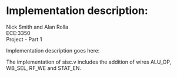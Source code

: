 # Implementation description:
Nick Smith and Alan Rolla <br>
ECE:3350  <br>
Project - Part 1 <br>

  Implementation description goes here: <br>

The implementation of sisc.v includes the addition of wires ALU_OP, WB_SEL, RF_WE and STAT_EN. 
